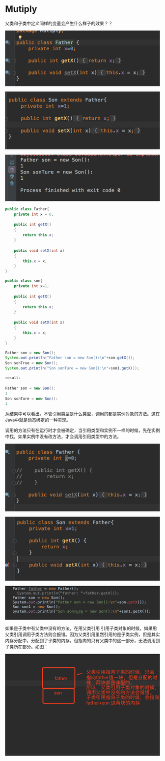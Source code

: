 # Mutiply

父类和子类中定义同样的变量会产生什么样子的效果？？

![image-20181115153508307](img/image-20181115153508307.png)

![image-20181115153458473](img/image-20181115153458473.png)

![image-20181115153438572](img/image-20181115153438572.png)

```Java
public class Father{
    private int x = 0;
    
    public int getX()
    {
        return this.x;
    }
    
    public void setX(int x)
    {
        this.x = x;
    }
}
```

```java
public class son{
    private int x=1;
    
    public int getX()
    {
        return this.x;
    }
    
    public void setX(int x)
    {
        this.x = x;
    }
}
```

```java
Father son = new Son();
System.out.println("Father son = new Son():\n"+son.getX());
Son sonTrue = new Son();
System.out.println("Son sonTure = new Son():\n"+son1.getX());
```

```java
result:

Father son = new Son():
1
Son sonTure = new Son():
1
```

从结果中可以看出。不管引用类型是什么类型，调用的都是实例对象的方法。这在Java中就是动态绑定的一种实现。

调用的方法只有在运行时才会被确定，当引用类型和实例不一样的时候，先在实例中找，如果实例中没有改方法，才会调用引用类型中的方法。

![image-20181115155838816](img/image-20181115155838816.png)

![image-20181115155905469](img/image-20181115155905469.png)

![image-20181115155828190](img/image-20181115155828190.png)

如果是子类中有父类中没有的方法，在用父类引用  引用子类对象的时候，如果用父类引用调用子类方法则会报错。因为父类引用虽然引用的是子类实例，但是其实内存分配中，分配到了子类的内存。但指向的只有父类中的这一部分，无法调用到子类所在部分。如图：

![image-20181115160234691](img/image-20181115160234691.png)